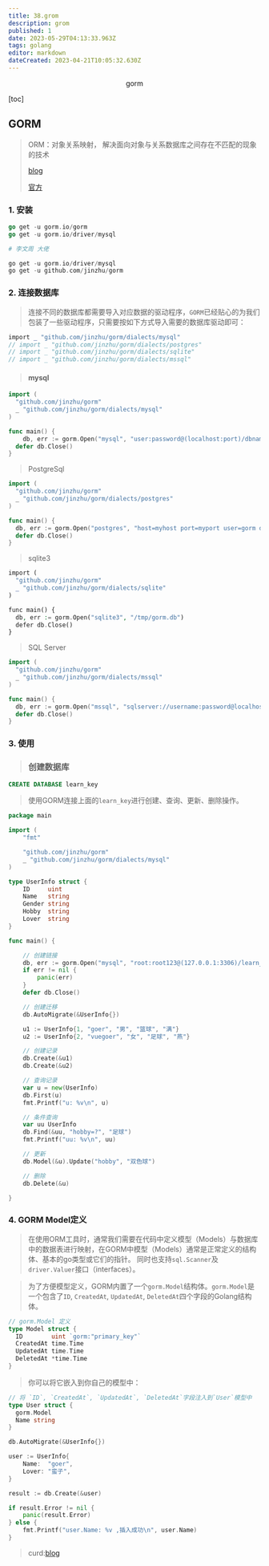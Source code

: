 ```yaml
---
title: 38.grom
description: grom
published: 1
date: 2023-05-29T04:13:33.963Z
tags: golang
editor: markdown
dateCreated: 2023-04-21T10:05:32.630Z
---
```


<center>gorm</center>



[toc]



## GORM

> ORM：对象关系映射， 解决面向对象与关系数据库之间存在不匹配的现象的技术
>
> [blog](https://www.liwenzhou.com/posts/Go/gorm/)
>
> [官方](https://gorm.io/zh_CN/docs/)



### 1. 安装

```go
go get -u gorm.io/gorm
go get -u gorm.io/driver/mysql
```

```php
# 李文周 大佬

go get -u gorm.io/driver/mysql
go get -u github.com/jinzhu/gorm
```





### 2. 连接数据库

> 连接不同的数据库都需要导入对应数据的驱动程序，`GORM`已经贴心的为我们包装了一些驱动程序，只需要按如下方式导入需要的数据库驱动即可：

```php
import _ "github.com/jinzhu/gorm/dialects/mysql"
// import _ "github.com/jinzhu/gorm/dialects/postgres"
// import _ "github.com/jinzhu/gorm/dialects/sqlite"
// import _ "github.com/jinzhu/gorm/dialects/mssql"
```

> #### mysql

```go
import (
  "github.com/jinzhu/gorm"
  _ "github.com/jinzhu/gorm/dialects/mysql"
)

func main() {
    db, err := gorm.Open("mysql", "user:password@(localhost:port)/dbname?charset=utf8mb4&parseTime=True&loc=Local")
  defer db.Close()
}
```

> PostgreSql

```go
import (
  "github.com/jinzhu/gorm"
  _ "github.com/jinzhu/gorm/dialects/postgres"
)

func main() {
  db, err := gorm.Open("postgres", "host=myhost port=myport user=gorm dbname=gorm password=mypassword")
  defer db.Close()
}
```

> sqlite3

```php
import (
  "github.com/jinzhu/gorm"
  _ "github.com/jinzhu/gorm/dialects/sqlite"
)

func main() {
  db, err := gorm.Open("sqlite3", "/tmp/gorm.db")
  defer db.Close()
}
```

> SQL Server

```go
import (
  "github.com/jinzhu/gorm"
  _ "github.com/jinzhu/gorm/dialects/mssql"
)

func main() {
  db, err := gorm.Open("mssql", "sqlserver://username:password@localhost:1433?database=dbname")
  defer db.Close()
}
```







### 3. 使用

> ### 创建数据库

```sql
CREATE DATABASE learn_key
```

> 使用GORM连接上面的`learn_key`进行创建、查询、更新、删除操作。

```go
package main

import (
	"fmt"

	"github.com/jinzhu/gorm"
	_ "github.com/jinzhu/gorm/dialects/mysql"
)

type UserInfo struct {
	ID     uint
	Name   string
	Gender string
	Hobby  string
	Lover  string
}

func main() {

	// 创建链接
	db, err := gorm.Open("mysql", "root:root123@(127.0.0.1:3306)/learn_key?charset=utf8mb4&parseTime=True&loc=Local")
	if err != nil {
		panic(err)
	}
	defer db.Close()

	// 创建迁移
	db.AutoMigrate(&UserInfo{})

	u1 := UserInfo{1, "goer", "男", "篮球", "满"}
	u2 := UserInfo{2, "vuegoer", "女", "足球", "燕"}

	// 创建记录
	db.Create(&u1)
	db.Create(&u2)

	// 查询记录
	var u = new(UserInfo)
	db.First(u)
	fmt.Printf("u: %v\n", u)

	// 条件查询
	var uu UserInfo
	db.Find(&uu, "hobby=?", "足球")
	fmt.Printf("uu: %v\n", uu)

	// 更新
	db.Model(&u).Update("hobby", "双色球")

	// 删除
	db.Delete(&u)

}
```





### 4. GORM Model定义

> 在使用ORM工具时，通常我们需要在代码中定义模型（Models）与数据库中的数据表进行映射，在GORM中模型（Models）通常是正常定义的结构体、基本的go类型或它们的指针。 同时也支持`sql.Scanner`及`driver.Valuer`接口（interfaces）。

> 为了方便模型定义，GORM内置了一个`gorm.Model`结构体。`gorm.Model`是一个包含了`ID`, `CreatedAt`, `UpdatedAt`, `DeletedAt`四个字段的Golang结构体。

```go
// gorm.Model 定义
type Model struct {
  ID        uint `gorm:"primary_key"`
  CreatedAt time.Time
  UpdatedAt time.Time
  DeletedAt *time.Time
}
```

> 你可以将它嵌入到你自己的模型中：

```go
// 将 `ID`, `CreatedAt`, `UpdatedAt`, `DeletedAt`字段注入到`User`模型中
type User struct {
  gorm.Model
  Name string
}

db.AutoMigrate(&UserInfo{})

user := UserInfo{
    Name:  "goer",
    Lover: "蛮子",
}

result := db.Create(&user)

if result.Error != nil {
    panic(result.Error)
} else {
    fmt.Printf("user.Name: %v ,插入成功\n", user.Name)
}
```

> curd:[blog](https://www.liwenzhou.com/posts/Go/gorm-crud/)





